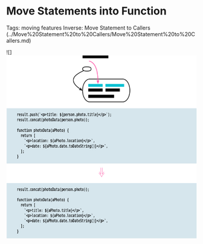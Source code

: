 # Move Statements into Function

Tags: moving features
Inverse: Move Statement to Callers (../Move%20Statement%20to%20Callers/Move%20Statement%20to%20Callers.md)

![]![](img.png)